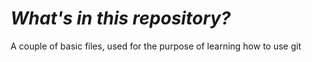 # *What's in this repository?*

A couple of basic files, used for the purpose of learning how to use git
